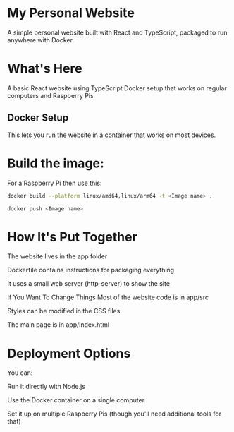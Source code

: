 # My Personal Website

A simple personal website built with React and TypeScript, packaged to run anywhere with Docker.

# What's Here
A basic React website using TypeScript
Docker setup that works on regular computers and Raspberry Pis

## Docker Setup
This lets you run the website in a container that works on most devices.

# Build the image:
For a Raspberry Pi then use this:
```bash
docker build --platform linux/amd64,linux/arm64 -t <Image name> .
```
```bash
docker push <Image name>
```

# How It's Put Together
The website lives in the app folder

Dockerfile contains instructions for packaging everything

It uses a small web server (http-server) to show the site

If You Want To Change Things
Most of the website code is in app/src

Styles can be modified in the CSS files

The main page is in app/index.html

# Deployment Options
You can:

Run it directly with Node.js

Use the Docker container on a single computer

Set it up on multiple Raspberry Pis (though you'll need additional tools for that)
